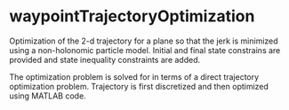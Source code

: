 # waypointTrajectoryOptimization

Optimization of the 2-d trajectory for a plane so that the jerk is minimized using a non-holonomic particle model. 
Initial and final state constrains are provided and state inequality constraints are added.

The optimization problem is solved for in terms of a direct trajectory optimization problem. 
Trajectory is first discretized and then optimized using MATLAB code.
